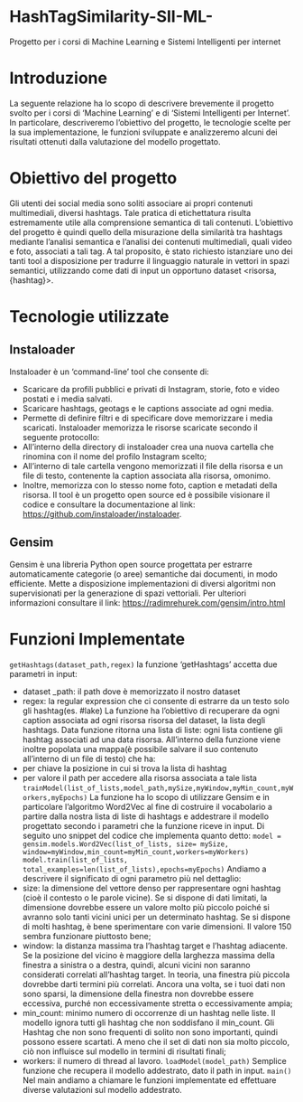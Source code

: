 # HashTagSimilarity-SII-ML-
Progetto per i corsi di Machine Learning e Sistemi Intelligenti per internet

# Introduzione 
La seguente relazione ha lo scopo di descrivere brevemente il progetto svolto per i corsi di ‘Machine Learning’ e di ‘Sistemi Intelligenti per Internet’.                                   
In particolare, descriveremo l’obiettivo del progetto, le tecnologie scelte per la sua implementazione, le funzioni sviluppate e analizzeremo alcuni dei risultati ottenuti dalla valutazione del modello progettato. 

# Obiettivo del progetto
Gli utenti dei social media sono soliti associare ai propri contenuti multimediali, diversi hashtags. Tale pratica di etichettatura risulta estremamente utile alla comprensione semantica di tali contenuti. L’obiettivo del progetto è quindi quello della misurazione della similarità tra hashtags mediante l’analisi semantica e l’analisi dei contenuti multimediali, quali video e foto, associati a tali tag.  A tal proposito, è stato richiesto istanziare uno dei tanti tool a disposizione per tradurre il linguaggio naturale in vettori in spazi semantici, utilizzando come dati di input un opportuno dataset <risorsa, {hashtag}>.

# Tecnologie utilizzate
## Instaloader
Instaloader è un ‘command-line’ tool che consente di:
 * Scaricare da profili pubblici e privati di Instagram, storie, foto e video postati e i media salvati. 
 * Scaricare hashtags, geotags e le captions associate ad ogni media.
 * Permette di definire filtri e di specificare dove memorizzare i media scaricati.
Instaloader memorizza le risorse scaricate secondo il seguente protocollo:
 *	All’interno della directory di instaloader crea una nuova cartella che rinomina con il nome del profilo Instagram scelto;
 *	All’interno di tale cartella vengono memorizzati il file della risorsa e un file di testo, contenente la caption associata
   alla risorsa, omonimo.
 *	Inoltre, memorizza con lo stesso nome foto, caption e metadati della risorsa.
 Il tool è un progetto open source ed è possibile visionare il codice e consultare la documentazione al link: https://github.com/instaloader/instaloader.

## Gensim
Gensim è una libreria Python open source progettata per estrarre automaticamente categorie (o aree) semantiche dai documenti, in modo efficiente. Mette a disposizione implementazioni di diversi algoritmi non supervisionati per la generazione di spazi vettoriali.  Per ulteriori informazioni consultare il link: https://radimrehurek.com/gensim/intro.html                                                                                                               

# Funzioni Implementate
`getHashtags(dataset_path,regex)`
la funzione ‘getHashtags’ accetta due parametri in input:
 *	dataset _path: il path dove è memorizzato il nostro dataset
 *	regex: la regular expression che ci consente di estrarre da un testo solo gli hashtag(es. #lake)
La funzione ha l’obiettivo di recuperare da ogni caption associata ad ogni risorsa risorsa del dataset, la lista degli hashtags. Data funzione ritorna una lista di liste: ogni lista contiene gli hashtag associati ad una data risorsa. All’interno della funzione viene inoltre popolata una mappa(è possibile salvare il suo contenuto all’interno di un file di testo) che ha:
 *	per chiave la posizione in cui si trova la lista di hashtag  
 *	per valore il path per accedere alla risorsa associata a tale lista
`trainModel(list_of_lists,model_path,mySize,myWindow,myMin_count,myWorkers,myEpochs)`
La funzione ha lo scopo di utilizzare Gensim e in particolare l’algoritmo Word2Vec al fine di costruire il vocabolario a partire dalla nostra lista di liste di hashtags e addestrare il modello progettato secondo i parametri che la funzione riceve in input. Di seguito uno snippet del codice che implementa quanto detto:
`model = gensim.models.Word2Vec(list_of_lists, size= mySize, window=myWindow,min_count=myMin_count,workers=myWorkers)
model.train(list_of_lists, total_examples=len(list_of_lists),epochs=myEpochs)`
 Andiamo a descrivere il significato di ogni parametro più nel dettaglio:
 *	size: la dimensione del vettore denso per rappresentare ogni hashtag (cioè il contesto o le parole vicine). Se si dispone di dati limitati, la dimensione dovrebbe essere un valore molto più piccolo poiché si avranno solo tanti vicini unici per un determinato hashtag. Se si dispone di molti hashtag, è bene sperimentare con varie dimensioni.  Il valore 150 sembra funzionare piuttosto bene;
 * window: la distanza massima tra l’hashtag target e l’hashtag adiacente. Se la posizione del vicino è maggiore della larghezza massima della finestra a sinistra o a destra, quindi, alcuni vicini non saranno considerati correlati all’hashtag target. In teoria, una finestra più piccola dovrebbe darti termini più correlati. Ancora una volta, se i tuoi dati non sono sparsi, la dimensione della finestra non dovrebbe essere eccessiva, purché non eccessivamente stretta o eccessivamente ampia;
 *	min_count: minimo numero di occorrenze di un hashtag nelle liste. Il modello ignora tutti gli hashtag che non soddisfano il min_count. Gli Hashtag che non sono frequenti di solito non sono importanti, quindi possono essere scartati. A meno che il set di dati non sia molto piccolo, ciò non influisce sul modello in termini di risultati finali;
 *	workers: il numero di thread al lavoro.
`loadModel(model_path)`
Semplice funzione che recupera il modello addestrato, dato il path in input.
`main()`
Nel main andiamo a chiamare le funzioni implementate ed effettuare diverse valutazioni sul modello addestrato.

  


